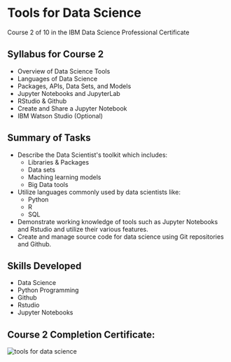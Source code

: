# Tools for Data Science
Course 2 of 10 in the IBM Data Science Professional Certificate
## Syllabus for Course 2
- Overview of Data Science Tools
- Languages of Data Science
- Packages, APIs, Data Sets, and Models
- Jupyter Notebooks and JupyterLab
- RStudio & Github
- Create and Share a Jupyter Notebook
- IBM Watson Studio (Optional)
## Summary of Tasks
- Describe the Data Scientist's toolkit which includes:
  - Libraries & Packages
  - Data sets
  - Maching learning models
  - Big Data tools
- Utilize languages commonly used by data scientists like:
  - Python
  - R
  - SQL
- Demonstrate working knowledge of tools such as Jupyter Notebooks and Rstudio and utilize their various features.
- Create and manage source code for data science using Git repositories and Github.
## Skills Developed
- Data Science
- Python Programming
- Github
- Rstudio
- Jupyter Notebooks
## Course 2 Completion Certificate:
![tools for data science](https://github.com/KailaniBailey/IBM-Data-Science-Professional-Certificate/assets/158431578/b2d8f8bd-80b2-4ce4-8a17-acc062e6371a)
